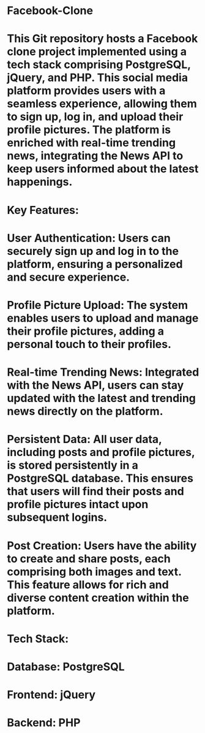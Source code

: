 # Facebook-Clone


# This Git repository hosts a Facebook clone project implemented using a tech stack comprising PostgreSQL, jQuery, and PHP. This social media platform provides users with a seamless experience, allowing them to sign up, log in, and upload their profile pictures. The platform is enriched with real-time trending news, integrating the News API to keep users informed about the latest happenings.

# Key Features:

# User Authentication: Users can securely sign up and log in to the platform, ensuring a personalized and secure experience.
# Profile Picture Upload: The system enables users to upload and manage their profile pictures, adding a personal touch to their profiles.
# Real-time Trending News: Integrated with the News API, users can stay updated with the latest and trending news directly on the platform.
# Persistent Data: All user data, including posts and profile pictures, is stored persistently in a PostgreSQL database. This ensures that users will find their posts and profile pictures intact upon subsequent logins.
# Post Creation: Users have the ability to create and share posts, each comprising both images and text. This feature allows for rich and diverse content creation within the platform.

# Tech Stack:
# Database: PostgreSQL
# Frontend: jQuery
# Backend: PHP
